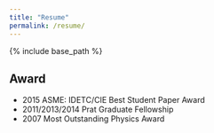 ```yaml
---
title: "Resume"
permalink: /resume/
---
```


{% include base_path %}




## Award
- 2015 ASME: IDETC/CIE Best Student Paper Award
- 2011/2013/2014 Prat Graduate Fellowship
- 2007 Most Outstanding Physics Award

